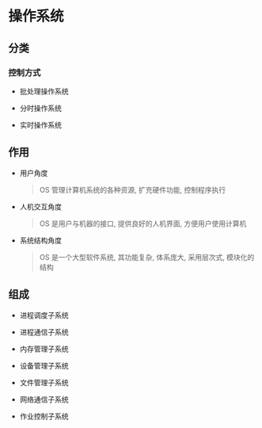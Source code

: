 # 操作系统

## 分类

### 控制方式

- 批处理操作系统

- 分时操作系统

- 实时操作系统

## 作用

- 用户角度
   > OS 管理计算机系统的各种资源, 扩充硬件功能, 控制程序执行

- 人机交互角度
   > OS 是用户与机器的接口, 提供良好的人机界面, 方便用户使用计算机

- 系统结构角度
   > OS 是一个大型软件系统, 其功能复杂, 体系庞大, 采用层次式, 模块化的结构

## 组成

- 进程调度子系统

- 进程通信子系统

- 内存管理子系统

- 设备管理子系统

- 文件管理子系统

- 网络通信子系统

- 作业控制子系统
